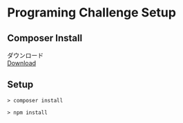 # Programing Challenge Setup

## Composer Install
  
  
ダウンロード  
[Download](https://getcomposer.org/download/)
  
    
## Setup


```
> composer install
   
> npm install
```

